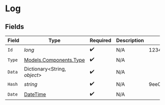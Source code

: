 # Log


## Fields

| Field                                                                                 | Type                                                                                  | Required                                                                              | Description                                                                           | Example                                                                               |
| ------------------------------------------------------------------------------------- | ------------------------------------------------------------------------------------- | ------------------------------------------------------------------------------------- | ------------------------------------------------------------------------------------- | ------------------------------------------------------------------------------------- |
| `Id`                                                                                  | *long*                                                                                | :heavy_check_mark:                                                                    | N/A                                                                                   | 1234                                                                                  |
| `Type`                                                                                | [Models.Components.Type](../../Models/Components/Type.md)                             | :heavy_check_mark:                                                                    | N/A                                                                                   |                                                                                       |
| `Data`                                                                                | Dictionary<String, *object*>                                                          | :heavy_check_mark:                                                                    | N/A                                                                                   |                                                                                       |
| `Hash`                                                                                | *string*                                                                              | :heavy_check_mark:                                                                    | N/A                                                                                   | 9ee060170400f556b7e1575cb13f9db004f150a08355c7431c62bc639166431e                      |
| `Date`                                                                                | [DateTime](https://learn.microsoft.com/en-us/dotnet/api/system.datetime?view=net-5.0) | :heavy_check_mark:                                                                    | N/A                                                                                   |                                                                                       |